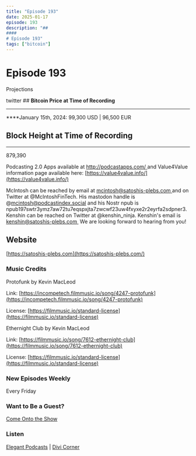 ```yaml
---
title: "Episode 193"
date: 2025-01-17
episode: 193
description: "## 
#### 
# Episode 193"
tags: ["bitcoin"]
---
```


## 
#### 
# Episode 193

Projections

twitter          ## **Bitcoin Price at Time of Recording**
** **

****January 15th, 2024: 99,300 USD | 96,500 EUR 

### 

## **Block Height at Time of Recording**
****

879,390

Podcasting 2.0 Apps available at [http://podcastapps.com/ ](http://newpodcastapps.com/) and Value4Value information page available here: [https://value4value.info/](https://value4value.info/)

McIntosh can be reached by email at [mcintosh@satoshis-plebs.com ](mailto:mcintosh@satoshis-plebs.com)and on Twitter at @McIntoshFinTech. His mastodon handle is @mcintosh@podcastindex.social and his Nostr npub is npub197swtr3ymz7aw72tu7eqspxjta7zwcwf23uw4fxyxe2r2eyrfa2sdpner3.  Kenshin can be reached on Twitter at @kenshin_ninja. Kenshin's email is [kenshin@satoshis-plebs.com ](mailto:kenshin@satoshis-plebs.com) We are looking forward to hearing from you!

## Website

[https://satoshis-plebs.com](https://satoshis-plebs.com/)

### Music Credits

Protofunk by Kevin MacLeod

Link: [https://incompetech.filmmusic.io/song/4247-protofunk](https://incompetech.filmmusic.io/song/4247-protofunk)

License: [https://filmmusic.io/standard-license](https://filmmusic.io/standard-license)

Ethernight Club by Kevin MacLeod

Link: [https://filmmusic.io/song/7612-ethernight-club](https://filmmusic.io/song/7612-ethernight-club)

License: [https://filmmusic.io/standard-license](https://filmmusic.io/standard-license)

### New Episodes Weekly
Every Friday

### Want to Be a Guest?
[Come Onto the Show](#)

### Listen
[Elegant Podcasts](#)  |  [Divi Corner](#)